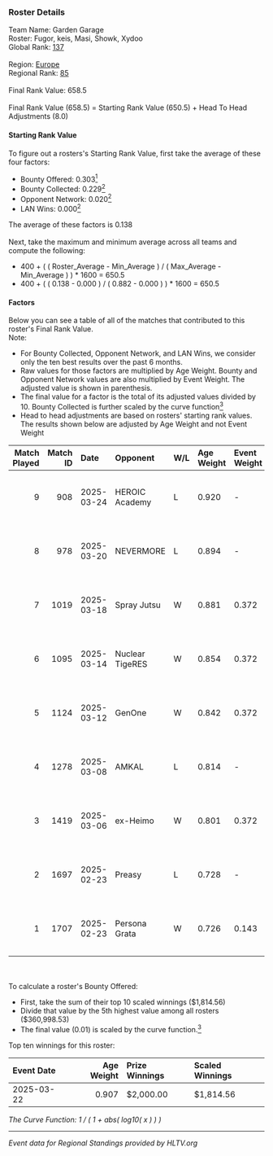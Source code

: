 ### Roster Details<br />
Team Name: Garden Garage<br />
Roster: Fugor, keis, Masi, Showk, Xydoo<br />
Global Rank: [137](../../standings_global_2025_05_05.md)<br />
<br />
Region: [Europe]( ../../standings_europe_2025_05_05.md)<br />
Regional Rank: [85]( ../../standings_europe_2025_05_05.md)<br />
<br />
Final Rank Value:  658.5<br />
<br />
Final Rank Value (658.5) = Starting Rank Value (650.5) + Head To Head Adjustments (8.0)<br />

#### Starting Rank Value<br />
To figure out a rosters's Starting Rank Value, first take the average of these four factors:<br />
- Bounty Offered: 0.303[<sup>1</sup>](#table2)
- Bounty Collected: 0.229[<sup>2</sup>](#table1)
- Opponent Network: 0.020[<sup>2</sup>](#table1)
- LAN Wins: 0.000[<sup>2</sup>](#table1)

The average of these factors is 0.138<br />
<br />
Next, take the maximum and minimum average across all teams and compute the following:<br />
- 400 + ( ( Roster_Average - Min_Average ) / ( Max_Average - Min_Average ) ) * 1600 = 650.5
- 400 + ( ( 0.138 - 0.000 ) / ( 0.882 - 0.000 ) ) * 1600 = 650.5


#### Factors<br />
Below you can see a table of all of the matches that contributed to this roster's Final Rank Value.<br />
Note:<br />

- For Bounty Collected, Opponent Network, and LAN Wins, we consider only the ten best results over the past 6 months.
- Raw values for those factors are multiplied by Age Weight. Bounty and Opponent Network values are also multiplied by Event Weight. The adjusted value is shown in parenthesis.
- The final value for a factor is the total of its adjusted values divided by 10. Bounty Collected is further scaled by the curve function[<sup>3</sup>](#curveFunction)
- Head to head adjustments are based on rosters' starting rank values. The results shown below are adjusted by Age Weight and not Event Weight
<span id="table1"></span><br />


| Match Played | Match ID | Date       | Opponent        | W/L | Age Weight | Event Weight | Bounty Collected | Opponent Network | LAN Wins  | H2H Adj. | Roster                          |
| -: | -: | :- | :- | :- | :- | :- | :- | :- | :- | -: | :- |
|            9 |      908 | 2025-03-24 | HEROIC Academy  | L   | 0.920      | -            | -                | -                | -         |   -13.35 | Fugor, keis, Masi, Showk, Xydoo |
|            8 |      978 | 2025-03-20 | NEVERMORE       | L   | 0.894      | -            | -                | -                | -         |   -11.52 | Fugor, keis, Masi, Showk, Xydoo |
|            7 |     1019 | 2025-03-18 | Spray Jutsu     | W   | 0.881      | 0.372        | 0.006 (0.002)    | 0.168 (0.055)    | 0 (0.000) |    16.29 | Fugor, keis, Masi, Showk, Xydoo |
|            6 |     1095 | 2025-03-14 | Nuclear TigeRES | W   | 0.854      | 0.372        | 0.003 (0.001)    | 0.146 (0.046)    | 0 (0.000) |     9.13 | Fugor, keis, Masi, Showk, Xydoo |
|            5 |     1124 | 2025-03-12 | GenOne          | W   | 0.842      | 0.372        | 0.002 (0.001)    | 0.230 (0.072)    | 0 (0.000) |    13.92 | Fugor, keis, Masi, Showk, Xydoo |
|            4 |     1278 | 2025-03-08 | AMKAL           | L   | 0.814      | -            | -                | -                | -         |   -11.87 | Fugor, keis, Masi, Showk, Xydoo |
|            3 |     1419 | 2025-03-06 | ex-Heimo        | W   | 0.801      | 0.372        | 0.002 (0.001)    | 0.096 (0.029)    | 0 (0.000) |    11.38 | Fugor, keis, Masi, Showk, Xydoo |
|            2 |     1697 | 2025-02-23 | Preasy          | L   | 0.728      | -            | -                | -                | -         |   -10.45 | Fugor, keis, Masi, Showk, Xydoo |
|            1 |     1707 | 2025-02-23 | Persona Grata   | W   | 0.726      | 0.143        | 0.000 (0.000)    | 0.000 (0.000)    | 0 (0.000) |     4.45 | Fugor, keis, Masi, Showk, Xydoo |

<br />
<span id="table2"></span><br />
To calculate a roster's Bounty Offered:<br />

- First, take the sum of their top 10 scaled winnings ($1,814.56)
- Divide that value by the 5th highest value among all rosters ($360,998.53)
- The final value (0.01) is scaled by the curve function.[<sup>3</sup>](#curveFunction)

Top ten winnings for this roster:<br />

| Event Date | Age Weight | Prize Winnings | Scaled Winnings |
| :- | -: | :- | :- |
| 2025-03-22 |      0.907 | $2,000.00      | $1,814.56       |


<span id="curveFunction"></span>_The Curve Function: 1 / ( 1 + abs( log10( x ) ) )_<br />

---
_Event data for Regional Standings provided by HLTV.org_<br />
